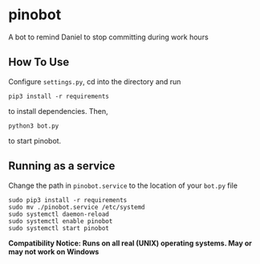 # pinobot
A bot to remind Daniel to stop committing during work hours

## How To Use
Configure `settings.py`, cd into the directory and run

    pip3 install -r requirements

to install dependencies. Then,

    python3 bot.py

to start pinobot.

## Running as a service
Change the path in `pinobot.service` to the location of your `bot.py` file

    sudo pip3 install -r requirements
    sudo mv ./pinobot.service /etc/systemd
    sudo systemctl daemon-reload
    sudo systemctl enable pinobot
    sudo systemctl start pinobot


**Compatibility Notice: Runs on all real (UNIX) operating systems. May or may not work on Windows**

